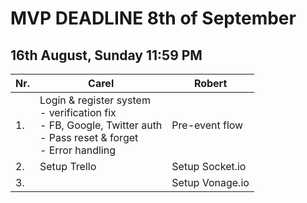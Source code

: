 # MVP DEADLINE 8th of September

## 16th August, Sunday 11:59 PM
| Nr. | Carel | Robert |
| ----------- | ----------- | ----------- |
| 1. | Login & register system <br>  - verification fix <br>  - FB, Google, Twitter auth <br>  - Pass reset & forget <br>  - Error handling| Pre-event flow |
| 2. | Setup Trello | Setup Socket.io |
| 3. |  | Setup Vonage.io |